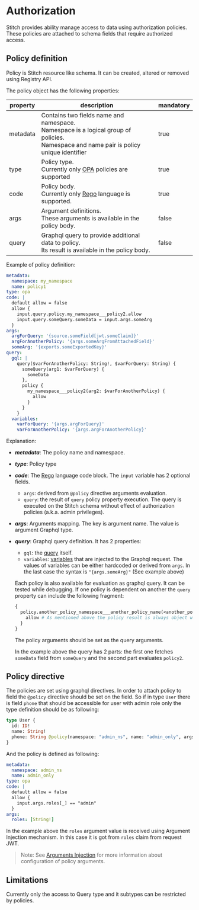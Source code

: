 # Authorization

Stitch provides ability manage access to data using authorization policies. These policies are attached to schema fields that require authorized access.

## Policy definition

Policy is Stitch resource like schema. It can be created, altered or removed using Registry API.

The policy object has the following properties:

| property | description                                                                                                                                     | mandatory |
| -------- | ----------------------------------------------------------------------------------------------------------------------------------------------- | --------- |
| metadata | Contains two fields name and namespace.</br> Namespace is a logical group of policies.</br> Namespace and name pair is policy unique identifier | true      |
| type     | Policy type.</br> Currently only [OPA](https://www.openpolicyagent.org) policies are supported                                                  | true      |
| code     | Policy body.</br>Currently only [Rego](https://www.openpolicyagent.org/docs/latest/policy-language) language is supported.</br>                 | true      |
| args     | Argument definitions.</br> These arguments is available in the policy body.                                                                     | false     |
| query    | Graphql query to provide additional data to policy.</br> Its result is available in the policy body.                                            | false     |

Example of policy definition:

```yaml
metadata:
  namespace: my_namespace
  name: policy1
type: opa
code: |
  default allow = false
  allow {
    input.query.policy.my_namespace___policy2.allow
    input.query.someQuery.someData = input.args.someArg
  }
args:
  argForQuery: '{source.someField[jwt.someClaim]}'
  argForAnotherPolicy: '{args.someArgFromAttachedField}'
  someArg: '{exports.someExportedKey}'
query:
  gql: |
    query($varForAnotherPolicy: String!, $varForQuery: String) {
      someQuery(arg1: $varForQuery) {
        someData
      },
      policy {
        my_namespace___policy2(arg2: $varForAnotherPolicy) {
          allow
        }
      }
    }
  variables:
    varForQuery: '{args.argForQuery}'
    varForAnotherPolicy: '{args.argForAnotherPolicy}'
```

Explanation:

- **_metadata_**: The policy name and namespace.

- **_type_**: Policy type

- **_code_**: The [Rego](https://www.openpolicyagent.org/docs/latest/policy-language) language code block. The `input` variable has 2 optional fields.

  - `args`: derived from `@policy` directive arguments evaluation.
  - `query`: the result of `query` policy property execution. The query is executed on the Stitch schema without effect of authorization policies (a.k.a. admin privileges).

- **_args_**: Arguments mapping. The key is argument name. The value is argument Graphql type.

- **_query_**: Graphql query definition. It has 2 properties:

  - `gql`: the [query](https://graphql.org/learn/queries) itself.
  - `variables`: [variables](https://graphql.org/learn/queries/#variables) that are injected to the Graphql request. The values of variables can be either hardcoded or derived from `args`. In the last case the syntax is `"{args.someArg}"` (See example above)

  Each policy is also available for evaluation as graphql query. It can be tested while debugging.
  If one policy is dependent on another the `query` property can include the following fragment:

  ```graphql
  {
    policy.another_policy_namespace___another_policy_name(<another_policy_args>) {
      allow # As mentioned above the policy result is always object with the single boolean field "allow"
    }
  }
  ```

  The policy arguments should be set as the query arguments.

  In the example above the query has 2 parts: the first one fetches `someData` field from `someQuery` and the second part evaluates `policy2`.

## Policy directive

The policies are set using graphql directives. In order to attach policy to field the `@policy` directive should be set on the field.
So if in type `User` there is field `phone` that should be accessible for user with admin role only the type definition should be as following:

```graphql
type User {
  id: ID!
  name: String!
  phone: String @policy(namespace: "admin_ns", name: "admin_only", args: { roles: "{jwt.roles}" })
}
```

And the policy is defined as following:

```yaml
metadata:
  namespace: admin_ns
  name: admin_only
type: opa
code: |
  default allow = false
  allow {
    input.args.roles[_] == "admin"
  }
args:
  roles: [String!]
```

In the example above the `roles` argument value is received using Argument Injection mechanism. In this case it is got from `roles` claim from request JWT.

> Note: See [Arguments Injection](./arguments_injection.md) for more information about configuration of policy arguments.

## Limitations

Currently only the access to Query type and it subtypes can be restricted by policies.
